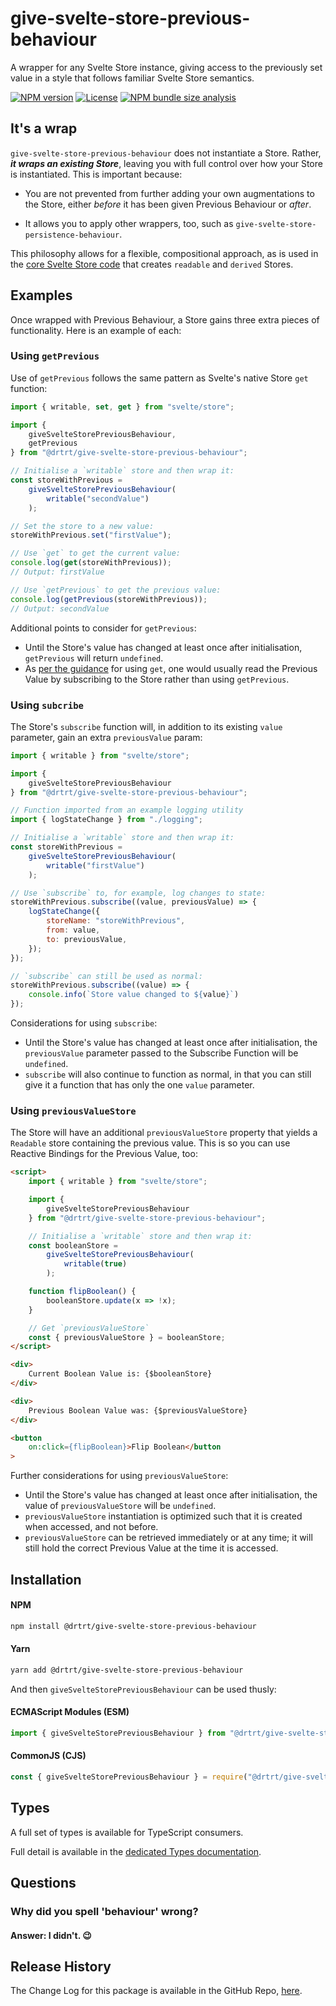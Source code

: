 # give-svelte-store-previous-behaviour

A wrapper for any Svelte Store instance, giving access to the previously set value in a style that follows familiar Svelte Store semantics.

[![NPM version](https://img.shields.io/npm/v/@drtrt/give-svelte-store-previous-behaviour)](https://www.npmjs.com/package/@drtrt/give-svelte-store-previous-behaviour)
[![License](https://img.shields.io/npm/l/@drtrt/give-svelte-store-previous-behaviour)](./LICENSE)
[![NPM bundle size analysis](https://img.shields.io/bundlephobia/minzip/@drtrt/give-svelte-store-previous-behaviour)](https://bundlephobia.com/package/@drtrt/give-svelte-store-previous-behaviour)

## It's a wrap

`give-svelte-store-previous-behaviour` does not instantiate a Store. Rather, **_it wraps an existing Store_**, leaving you with full control over how your Store is instantiated. This is important because:

-   You are not prevented from further adding your own augmentations to the Store, either _before_ it has been given Previous Behaviour or _after_.

-   It allows you to apply other wrappers, too, such as `give-svelte-store-persistence-behaviour`.

This philosophy allows for a flexible, compositional approach, as is used in the [core Svelte Store code](https://github.com/sveltejs/svelte/blob/master/packages/svelte/src/runtime/store/index.js) that creates `readable` and `derived` Stores.

## Examples

Once wrapped with Previous Behaviour, a Store gains three extra pieces of functionality. Here is an example of each:

### Using `getPrevious`

Use of `getPrevious` follows the same pattern as Svelte's native Store `get` function:

```JavaScript
import { writable, set, get } from "svelte/store";

import {
    giveSvelteStorePreviousBehaviour,
    getPrevious
} from "@drtrt/give-svelte-store-previous-behaviour";

// Initialise a `writable` store and then wrap it:
const storeWithPrevious =
    giveSvelteStorePreviousBehaviour(
        writable("secondValue")
    );

// Set the store to a new value:
storeWithPrevious.set("firstValue");

// Use `get` to get the current value:
console.log(get(storeWithPrevious));
// Output: firstValue

// Use `getPrevious` to get the previous value:
console.log(getPrevious(storeWithPrevious));
// Output: secondValue
```

Additional points to consider for `getPrevious`:

-   Until the Store's value has changed at least once after initialisation, `getPrevious` will return `undefined`.
-   As [per the guidance](https://svelte.dev/docs/svelte-store#get) for using `get`, one would usually read the Previous Value by subscribing to the Store rather than using `getPrevious`.

### Using `subcribe`

The Store's `subscribe` function will, in addition to its existing `value` parameter, gain an extra `previousValue` param:

```JavaScript
import { writable } from "svelte/store";

import {
    giveSvelteStorePreviousBehaviour
} from "@drtrt/give-svelte-store-previous-behaviour";

// Function imported from an example logging utility
import { logStateChange } from "./logging";

// Initialise a `writable` store and then wrap it:
const storeWithPrevious =
    giveSvelteStorePreviousBehaviour(
        writable("firstValue")
    );

// Use `subscribe` to, for example, log changes to state:
storeWithPrevious.subscribe((value, previousValue) => {
    logStateChange({
        storeName: "storeWithPrevious",
        from: value,
        to: previousValue,
    });
});

// `subscribe` can still be used as normal:
storeWithPrevious.subscribe((value) => {
    console.info(`Store value changed to ${value}`)
});
```

Considerations for using `subscribe`:

-   Until the Store's value has changed at least once after initialisation, the `previousValue` parameter passed to the Subscribe Function will be `undefined`.
-   `subscribe` will also continue to function as normal, in that you can still give it a function that has only the one `value` parameter.

### Using `previousValueStore`

The Store will have an additional `previousValueStore` property that yields a `Readable` store containing the previous value. This is so you can use Reactive Bindings for the Previous Value, too:

```HTML
<script>
    import { writable } from "svelte/store";

	import {
        giveSvelteStorePreviousBehaviour
    } from "@drtrt/give-svelte-store-previous-behaviour";

	// Initialise a `writable` store and then wrap it:
    const booleanStore =
        giveSvelteStorePreviousBehaviour(
            writable(true)
        );

    function flipBoolean() {
        booleanStore.update(x => !x);
    }

    // Get `previousValueStore`
	const { previousValueStore } = booleanStore;
</script>

<div>
	Current Boolean Value is: {$booleanStore}
</div>

<div>
    Previous Boolean Value was: {$previousValueStore}
</div>

<button
	on:click={flipBoolean}>Flip Boolean</button
>
```

Further considerations for using `previousValueStore`:

-   Until the Store's value has changed at least once after initialisation, the value of `previousValueStore` will be `undefined`.
-   `previousValueStore` instantiation is optimized such that it is created when accessed, and not before.
-   `previousValueStore` can be retrieved immediately or at any time; it will still hold the correct Previous Value at the time it is accessed.

## Installation

#### NPM

```sh
npm install @drtrt/give-svelte-store-previous-behaviour
```

#### Yarn

```sh
yarn add @drtrt/give-svelte-store-previous-behaviour
```

And then `giveSvelteStorePreviousBehaviour` can be used thusly:

#### ECMAScript Modules (ESM)

```javascript
import { giveSvelteStorePreviousBehaviour } from "@drtrt/give-svelte-store-previous-behaviour";
```

#### CommonJS (CJS)

```javascript
const { giveSvelteStorePreviousBehaviour } = require("@drtrt/give-svelte-store-previous-behaviour");
```

## Types

A full set of types is available for TypeScript consumers.

Full detail is available in the [dedicated Types documentation](https://github.com/drtrt-org/give-svelte-store-previous-behaviour/blob/main/docs/README.md).

## Questions

### Why did you spell 'behaviour' wrong?

#### **Answer:** I didn't. 😉

## Release History

The Change Log for this package is available in the GitHub Repo, [here](https://github.com/drtrt-org/give-svelte-store-previous-behaviour/blob/main/CHANGELOG.md).
